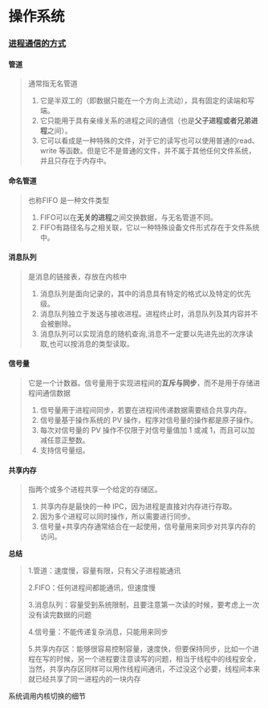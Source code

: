 # 操作系统

### <u>进程通信的方式</u>

#### 管道

> 通常指无名管道
>
> 1. 它是半双工的（即数据只能在一个方向上流动），具有固定的读端和写端。
> 2. 它只能用于具有亲缘关系的进程之间的通信（也是**父子进程或者兄弟进程**之间）。
> 3. 它可以看成是一种特殊的文件，对于它的读写也可以使用普通的read、write 等函数。但是它不是普通的文件，并不属于其他任何文件系统，并且只存在于内存中。

#### 命名管道

> 也称FIFO 是一种文件类型
>
> 1. FIFO可以在**无关的进程**之间交换数据，与无名管道不同。
> 2. FIFO有路径名与之相关联，它以一种特殊设备文件形式存在于文件系统中。

#### 消息队列

> 是消息的链接表，存放在内核中
>
> 1. 消息队列是面向记录的，其中的消息具有特定的格式以及特定的优先级。
> 2. 消息队列独立于发送与接收进程。进程终止时，消息队列及其内容并不会被删除。
> 3. 消息队列可以实现消息的随机查询,消息不一定要以先进先出的次序读取,也可以按消息的类型读取。

#### 信号量

> 它是一个计数器。信号量用于实现进程间的**互斥与同步**，而不是用于存储进程间通信数据
>
> 1. 信号量用于进程间同步，若要在进程间传递数据需要结合共享内存。
> 2. 信号量基于操作系统的 PV 操作，程序对信号量的操作都是原子操作。
> 3. 每次对信号量的 PV 操作不仅限于对信号量值加 1 或减 1，而且可以加减任意正整数。
> 4. 支持信号量组。

#### 共享内存

> 指两个或多个进程共享一个给定的存储区。
>
> 1. 共享内存是最快的一种 IPC，因为进程是直接对内存进行存取。
> 2. 因为多个进程可以同时操作，所以需要进行同步。
> 3. 信号量+共享内存通常结合在一起使用，信号量用来同步对共享内存的访问。

**总结**

> 1.管道：速度慢，容量有限，只有父子进程能通讯   
>
> 2.FIFO：任何进程间都能通讯，但速度慢   
>
> 3.消息队列：容量受到系统限制，且要注意第一次读的时候，要考虑上一次没有读完数据的问题   
>
> 4.信号量：不能传递复杂消息，只能用来同步   
>
> 5.共享内存区：能够很容易控制容量，速度快，但要保持同步，比如一个进程在写的时候，另一个进程要注意读写的问题，相当于线程中的线程安全，当然，共享内存区同样可以用作线程间通讯，不过没这个必要，线程间本来就已经共享了同一进程内的一块内存

系统调用内核切换的细节



